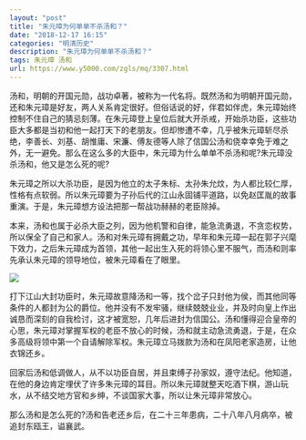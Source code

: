```yaml
---
layout: "post"
title: "朱元璋为何单单不杀汤和？"
date: "2018-12-17 16:15"
categories: "明清历史"
description: "朱元璋为何单单不杀汤和？"
tags: 朱元璋 汤和
url: https://www.y5000.com/zgls/mq/3307.html
---
```






汤和，明朝的开国元勋，战功卓著，被称为一代名将。既然汤和为明朝开国元勋，还和朱元璋是好友，两人关系肯定很好。但俗话说的好，伴君如伴虎，朱元璋始终控制不住自己的猜忌刻薄。在朱元璋登上皇位后就大开杀戒，开始杀功臣，这些功臣大多都是当初和他一起打天下的老朋友。但却惨遭不幸，几乎被朱元璋斩尽杀绝，李善长、刘基、胡惟庸、宋濂、傅友德等人除了信国公汤和侥幸幸免于难之外，无一避免。那么在这么多的大臣中，朱元璋为什么单单不杀汤和呢?朱元璋没杀汤和，他又是怎么死的呢?

朱元璋之所以大杀功臣，是因为他立的太子朱标、太孙朱允炆，为人都比较仁厚，性格有点软弱。所以朱元璋要为子孙后代的江山永固铺平道路，以免赵匡胤的故事重演。于是，朱元璋想方设法把那一帮战功赫赫的老臣除掉。

本来，汤和也属于必杀大臣之列，因为他机警和自律，能急流勇退，不贪恋权势，所以保全了自己和家人。汤和对朱元璋有拥戴之功，早年和朱元璋一起在郭子兴麾下效力，之后朱元璋成为首领，其他一起出生入死的将领心里不服气，而汤和则率先承认朱元璋的领导地位，被朱元璋看在了眼里。

![](/uploads/allimg/160930/6-1609301K3233L.JPG)

打下江山大封功臣时，朱元璋故意降汤和一等，找个岔子只封他为侯，而其他同等条件的人都封为公的爵位。他并没有不发牢骚，继续兢兢业业，并及时向皇上作出诚恳而深刻的自我检讨，这才被宽恕，几年后进封为信国公。汤和懂得迎合皇帝的心思，朱元璋对掌握军权的老臣不放心的时候，汤和就主动急流勇退，于是，在众多高级将领中第一个自请解除军权。朱元璋立马拨款为汤和在凤阳老家造房，让他衣锦还乡。

回家后汤和低调做人，从不以功臣自居，并且束缚子孙家奴，遵守法纪。他知道，在他的身边肯定埋伏了许多朱元璋的耳目。所以朱元璋就整天吃酒下棋，游山玩水，从不结交地方官和乡绅，不谈国家大事，所以让朱元璋非常放心。

那么汤和是怎么死的?汤和告老还乡后，在二十三年患病，二十八年八月病卒，被追封东瓯王，谥襄武。
